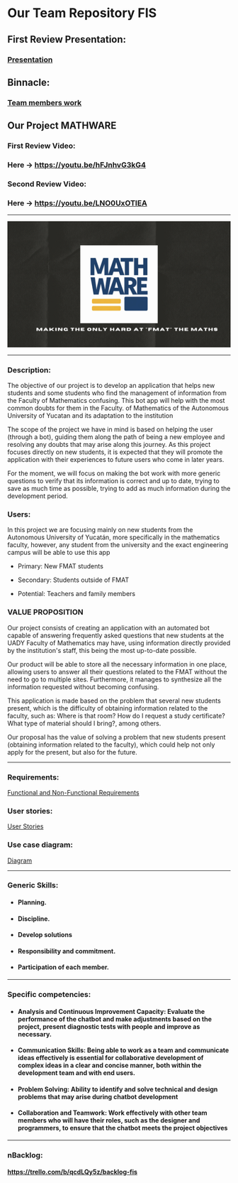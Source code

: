 # Our Team Repository FIS

## First Review Presentation:

### [Presentation](https://github.com/GabrielBolmar/FIS-Bot-Project/blob/main/First%20Review/First%20Review%20Presentation/Mathware.pdf)

## Binnacle:
### [Team members work](https://github.com/GabrielBolmar/FIS-Bot-Project/blob/main/Binnacle/binnacle.md)

## Our Project MATHWARE

### First Review Video: 
### Here -> https://youtu.be/hFJnhvG3kG4

### Second Review Video: 
### Here -> https://youtu.be/LNO0UxOTIEA
---

<div style="text-align: center;">
  <img src="https://github.com/GabrielBolmar/FIS-Bot-Project/blob/main/Logo/Black%20and%20White%20Modern%20Textured%20Software%20Development%20Portfolio%20Presentation.png" alt="Logo del proyecto" width="700px">
</div>

---

### Description:
The objective of our project is to develop an application that helps new students and some students who find the management of information from the Faculty of Mathematics confusing. This bot app will help with the most common doubts for them in the Faculty. of Mathematics of the Autonomous University of Yucatan and its adaptation to the institution

The scope of the project we have in mind is based on helping the user (through a bot), guiding them along the path of being a new employee and resolving any doubts that may arise along this journey. As this project focuses directly on new students, it is expected that they will promote the application with their experiences to future users who come in later years.

For the moment, we will focus on making the bot work with more generic questions to verify that its information is correct and up to date, trying to save as much time as possible, trying to add as much information during the development period.

### Users:
In this project we are focusing mainly on new students from the Autonomous University of Yucatán, more specifically in the mathematics faculty, however, any student from the university and the exact engineering campus will be able to use this app 


- Primary: New FMAT students
  
- Secondary: Students outside of FMAT
  
- Potential: Teachers and family members

### VALUE PROPOSITION
Our project consists of creating an application with an automated bot capable of answering frequently asked questions that new students at the UADY Faculty of Mathematics may have, using information directly provided by the institution's staff, this being the most up-to-date possible.

Our product will be able to store all the necessary information in one place, allowing users to answer all their questions related to the FMAT without the need to go to multiple sites. Furthermore, it manages to synthesize all the information requested without becoming confusing. 

This application is made based on the problem that several new students present, which is the difficulty of obtaining information related to the faculty, such as: Where is that room? How do I request a study certificate? What type of material should I bring?, among others. 

Our proposal has the value of solving a problem that new students present (obtaining information related to the faculty), which could help not only apply for the present, but also for the future.

---
### Requirements:

[Functional and Non-Functional Requirements](https://github.com/GabrielBolmar/FIS-Bot-Project/blob/main/First%20Review/Requrimients/Table%20for%20requiremients.pdf)

### User stories:

[User Stories](https://github.com/GabrielBolmar/FIS-Bot-Project/blob/main/First%20Review/User%20stories/User%20stories%20.pdf)

### Use case diagram:

[Diagram](https://github.com/GabrielBolmar/FIS-Bot-Project/blob/main/First%20Review/Use%20case%20diagram/Diagram.pdf)

---

### Generic Skills:

* #### Planning.
* #### Discipline.
* #### Develop solutions
* #### Responsibility and commitment.
* #### Participation of each member.

---

### Specific competencies:

* #### Analysis and Continuous Improvement Capacity: Evaluate the performance of the chatbot and make adjustments based on the project, present diagnostic tests with people and improve as necessary. 

* #### Communication Skills: Being able to work as a team and communicate ideas effectively is essential for collaborative development of complex ideas in a clear and concise manner, both within the development team and with end users. 

* #### Problem Solving: Ability to identify and solve technical and design problems that may arise during chatbot development 

* #### Collaboration and Teamwork: Work effectively with other team members who will have their roles, such as the designer and programmers, to ensure that the chatbot meets the project objectives

---

### nBacklog:

#### https://trello.com/b/qcdLQy5z/backlog-fis
  
